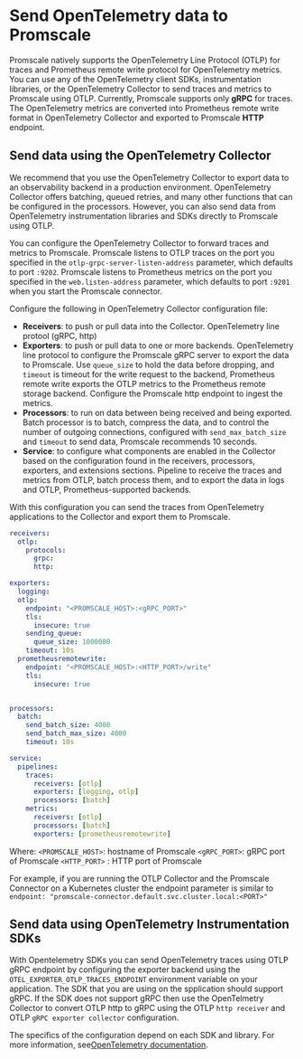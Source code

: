 # Send OpenTelemetry data to Promscale
Promscale natively supports the OpenTelemetry Line Protocol (OTLP) for traces
and Prometheus remote write protocol for OpenTelemetry metrics. You can use any
of the OpenTelemetry client SDKs, instrumentation libraries, or the
OpenTelemetry Collector to send traces and metrics to Promscale using OTLP.
Currently, Promscale supports only **gRPC** for traces. The OpenTelemetry
metrics are converted into Prometheus remote write format in OpenTelemetry
Collector and exported to Promscale **HTTP** endpoint.

## Send data using the OpenTelemetry Collector
We recommend that you use the OpenTelemetry Collector to export data to an
observability backend in a production environment. OpenTelemetry Collector
offers batching, queued retries, and many other functions that can be configured
in the processors. However, you can also send data from OpenTelemetry
instrumentation libraries and SDKs directly to Promscale using OTLP.

You can configure the OpenTelemetry Collector to forward traces and metrics to
Promscale. Promscale listens to OTLP traces on the port you specified in the
`otlp-grpc-server-listen-address` parameter, which defaults to port `:9202`.
Promscale listens to Prometheus metrics on the port you specified in the `web.listen-address` parameter,
which defaults to port `:9201` when you start the Promscale connector.

Configure the following in OpenTelemetry Collector configuration file:
  * **Receivers**: to push or pull data into the Collector. OpenTelemetry line
    protool (gRPC, http)
  * **Exporters**: to push or pull data to one or more backends. OpenTelemetry
    line protocol to configure the Promscale gRPC server to export the data to
    Promscale. Use `queue_size` to hold the data before dropping, and `timeout`
    is timeout for the write request to the backend, Prometheus remote write
    exports the OTLP metrics to the Prometheus remote storage backend. Configure
    the Promscale http endpoint to ingest the metrics. 
  * **Processors**: to run on data between being received and being
    exported. Batch processor is to batch, compress the data, and to control the
    number of outgoing connections, configured with `send_max_batch_size` and
    `timeout` to send data, Promscale recommends 10 seconds.
  * **Service**: to configure what components are enabled in the Collector based
    on the configuration found in the receivers, processors, exporters, and
    extensions sections. Pipeline to receive the traces and metrics from OTLP,
    batch process them, and to export the data in logs and OTLP,
    Prometheus-supported backends.

With this configuration you can send the traces from OpenTelemetry applications
to the Collector and export them to Promscale.

```yaml
receivers:
  otlp:
    protocols:
      grpc:
      http:

exporters:
  logging:
  otlp:
    endpoint: "<PROMSCALE_HOST>:<gRPC_PORT>"
    tls:
      insecure: true
    sending_queue:
      queue_size: 1000000
    timeout: 10s
  prometheusremotewrite:
    endpoint: "<PROMSCALE_HOST>:<HTTP_PORT>/write"
    tls:
      insecure: true


processors:
  batch:
    send_batch_size: 4000
    send_batch_max_size: 4000
    timeout: 10s

service:
  pipelines:
    traces:
      receivers: [otlp]
      exporters: [logging, otlp]
      processors: [batch]
    metrics:
      receivers: [otlp]
      processors: [batch]
      exporters: [prometheusremotewrite]
```

Where: 
`<PROMSCALE_HOST>`: hostname of Promscale
`<gRPC_PORT>`: gRPC port of Promscale
`<HTTP_PORT>` : HTTP port of Promscale
 
For example, if you are running the OTLP Collector and the Promscale Connector
on a Kubernetes cluster the endpoint parameter is similar to `endpoint:
"promscale-connector.default.svc.cluster.local:<PORT>"`

## Send data using OpenTelemetry Instrumentation SDKs
With Opentelemetry SDKs you can send OpenTelemetry traces using OTLP gRPC
endpoint by configuring the exporter backend using the
`OTEL_EXPORTER_OTLP_TRACES_ENDPOINT` environment variable on your application.
The SDK that you are using on the spplication should support gRPC. If the SDK
does not support gRPC then use the OpenTelmetry Collector to convert OTLP http
to gRPC using the OTLP `http receiver` and OTLP `gRPC exporter collector`
configuration.   

The specifics of the configuration depend on each SDK and library. For more
information, see[OpenTelemetry documentation][otel-docs].

[otel-docs]: https://opentelemetry.io/docs/instrumentation/
